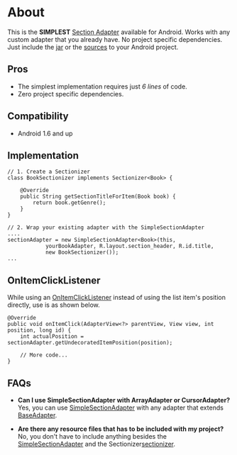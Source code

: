 About
=====

This is the **SIMPLEST** [Section Adapter][google-search] available for Android. Works with any custom adapter that you already have. No project specific dependencies. Just include the [jar][jar-download] or the [sources][github-project] to your Android project.

Pros
----

  - The simplest implementation requires just *6 lines* of code.
  - Zero project specific dependencies.

Compatibility
-------------

  - Android 1.6 and up

Implementation
--------------

    // 1. Create a Sectionizer    
    class BookSectionizer implements Sectionizer<Book> {

        @Override
        public String getSectionTitleForItem(Book book) {
            return book.getGenre();
        }
    }

    // 2. Wrap your existing adapter with the SimpleSectionAdapter
    ....
    sectionAdapter = new SimpleSectionAdapter<Book>(this, 
                yourBookAdapter, R.layout.section_header, R.id.title, 
                new BookSectionizer());
    ...

OnItemClickListener
-------------------
While using an [OnItemClickListener][item-click-listener] instead of using the list item's position directly, use is as shown below.

    @Override
    public void onItemClick(AdapterView<?> parentView, View view, int position, long id) {
        int actualPosition = sectionAdapter.getUndecoratedItemPosition(position);

        // More code...
    }


FAQs
----
  - **Can I use SimpleSectionAdapter with ArrayAdapter or CursorAdapter?** 
    <br />Yes, you can use [SimpleSectionAdapter][simple-section-adapter] with any adapter that extends [BaseAdapter][base-adapter].

  - **Are there any resource files that has to be included with my project?** 
    <br />No, you don't have to include anything besides the [SimpleSectionAdapter][simple-section-adapter] and the Sectionizer[sectionizer].

  [google-search]: https://www.google.co.in/search?ie=UTF-8&q=android+section+adapter
  [github-project]: https://github.com/ragunathjawahar/simple-section-adapter
  [jar-download]: https://github.com/downloads/ragunathjawahar/simple-section-adapter/ssa-20120609.jar
  [simple-section-adapter]: https://github.com/ragunathjawahar/simple-section-adapter/blob/master/src/com/mobsandgeeks/adapters/SimpleSectionAdapter.java
  [sectionizer]: https://github.com/ragunathjawahar/simple-section-adapter/blob/master/src/com/mobsandgeeks/adapters/Sectionizer.java
  [base-adapter]: http://developer.android.com/reference/android/widget/BaseAdapter.html
  [item-click-listener]: http://developer.android.com/reference/android/widget/AdapterView.OnItemClickListener.html

